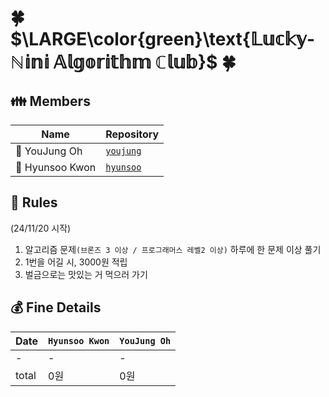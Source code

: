 # 🍀 $\LARGE\color{green}\text{𝕃𝕦𝕔𝕜𝕪-ℕ𝕚𝕟𝕚 𝔸𝕝𝕘𝕠𝕣𝕚𝕥𝕙𝕞 ℂ𝕝𝕦𝕓}$ 🍀

**👪 Members**
---------------------------------------
| Name | Repository |
| ------------- | ----------------- |
| 🐯 YouJung Oh | [`youjung`](https://github.com/lucky-nini/youjung) |
| 🦈 Hyunsoo Kwon | [`hyunsoo`](https://github.com/lucky-nini/hyunsoo) |

**📜 Rules**
----------------------------------------
(24/11/20 시작)
1. 알고리즘 문제`(브론즈 3 이상 / 프로그래머스 레벨2 이상)` 하루에 한 문제 이상 풀기
2. 1번을 어길 시, 3000원 적립
3. 벌금으로는 맛있는 거 먹으러 가기
   

## **💰 Fine Details**
| Date | `Hyunsoo Kwon` | `YouJung Oh` |
| ------ | ------ | ------ |
| - | - | - |
| total | 0원 | 0원 |
